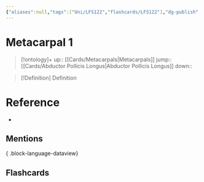 ```yaml
---
{"aliases":null,"tags":["Uni/LFS122","flashcards/LFS122"],"dg-publish":true,"permalink":"/cards/metacarpal-1/","dgPassFrontmatter":true}
---
```


# Metacarpal 1

> [!ontology]+
> up:: [[Cards/Metacarpals\|Metacarpals]]
> jump:: [[Cards/Abductor Pollicis Longus\|Abductor Pollicis Longus]]
> down:: 

> [!Definition] Definition
> 

# Reference
- 

## Mentions

{ .block-language-dataview}

## Flashcards
